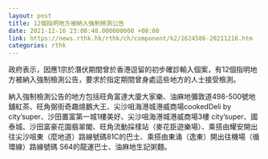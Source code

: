 ```yaml
---
layout: post
title: 12個指明地方被納入強制檢測公告
date: 2021-12-16 23:08:48.000000000 +08:00
link: https://news.rthk.hk/rthk/ch/component/k2/1624586-20211216.htm
categories: rthk
---
```


政府表示，因應1宗於潛伏期間曾於香港逗留的初步確診輸入個案，有12個指明地方被納入強制檢測公告，要求於指定期間曾身處這些地方的人士接受檢測。

納入強制檢測公告的地方包括旺角富達大廈大家樂、油麻地彌敦道498-500號地舖紅茶、旺角弼街奇趣燒鵝大王、尖沙咀海港城港威商場cookedDeli by city’super、沙田置富第一城1樓美好、尖沙咀海港城港威商場3樓 city’super、國泰城、沙田富豪花園翡翠閣、旺角流動採樣站（麥花臣遊樂場）、乘搭由耀安開出往尖沙咀東（麼地道）路線號碼81C的巴士、乘搭由東涌（逸東）開出往機場（循環線）路線號碼 S64的龍運巴士、油麻地生記粥麵。
